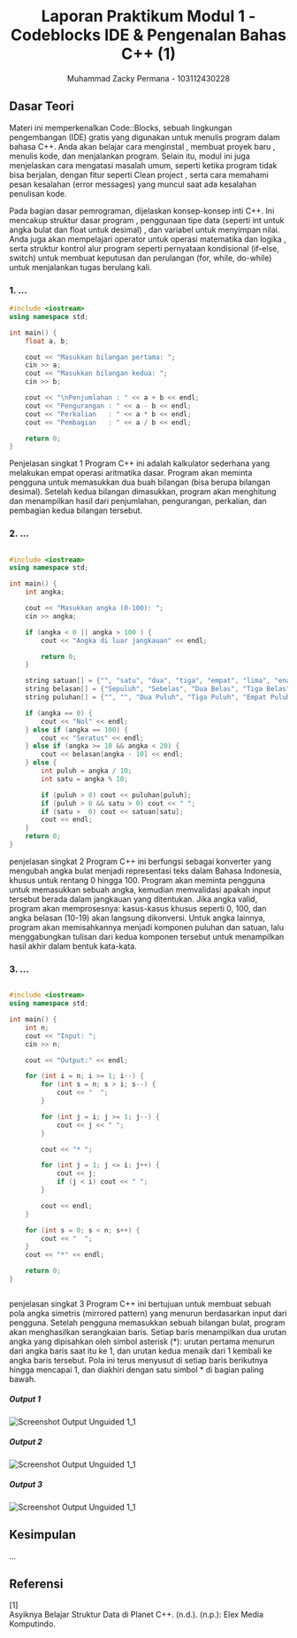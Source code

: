 # <h1 align="center">Laporan Praktikum Modul 1 - Codeblocks IDE & Pengenalan Bahas C++ (1)</h1>
<p align="center">Muhammad Zacky Permana - 103112430228</p>

## Dasar Teori
Materi ini memperkenalkan Code::Blocks, sebuah lingkungan pengembangan (IDE) gratis yang digunakan untuk menulis program dalam bahasa C++. Anda akan belajar cara menginstal , membuat proyek baru , menulis kode, dan menjalankan program. Selain itu, modul ini juga menjelaskan cara mengatasi masalah umum, seperti ketika program tidak bisa berjalan, dengan fitur seperti Clean project , serta cara memahami pesan kesalahan (error messages) yang muncul saat ada kesalahan penulisan kode.


Pada bagian dasar pemrograman, dijelaskan konsep-konsep inti C++. Ini mencakup struktur dasar program , penggunaan tipe data (seperti int untuk angka bulat dan float untuk desimal) , dan variabel untuk menyimpan nilai. Anda juga akan mempelajari operator untuk operasi matematika dan logika , serta struktur kontrol alur program seperti pernyataan kondisional (if-else, switch) untuk membuat keputusan dan perulangan (for, while, do-while) untuk menjalankan tugas berulang kali.


### 1. ...

```C++
#include <iostream>
using namespace std;

int main() {
    float a, b;

    cout << "Masukkan bilangan pertama: ";
    cin >> a;
    cout << "Masukkan bilangan kedua: ";
    cin >> b;

    cout << "\nPenjumlahan : " << a + b << endl;
    cout << "Pengurangan : " << a - b << endl;
    cout << "Perkalian   : " << a * b << endl;
    cout << "Pembagian   : " << a / b << endl;

    return 0;
}

```
Penjelasan singkat 1
Program C++ ini adalah kalkulator sederhana yang melakukan empat operasi aritmatika dasar. Program akan meminta pengguna untuk memasukkan dua buah bilangan (bisa berupa bilangan desimal). Setelah kedua bilangan dimasukkan, program akan menghitung dan menampilkan hasil dari penjumlahan, pengurangan, perkalian, dan pembagian kedua bilangan tersebut.


### 2. ...

```C++

#include <iostream>
using namespace std;

int main() {
    int angka;

    cout << "Masukkan angka (0-100): ";
    cin >> angka;

    if (angka < 0 || angka > 100 ) {
        cout << "Angka di luar jangkauan" << endl;

        return 0;
    }

    string satuan[] = {"", "satu", "dua", "tiga", "empat", "lima", "enam",  "tujuh", "delapan", "sembilan"};
    string belasan[] = {"Sepuluh", "Sebelas", "Dua Belas", "Tiga Belas", "Empat Belas", "Lima Belas", "Enam Belas", "Tujuh Belas", "Delapan Belas", "Sembilan Belas"};
    string puluhan[] = {"", "", "Dua Puluh", "Tiga Puluh", "Empat Puluh", "Lima Puluh", "Enam Puluh", "Tujuh Puluh", "Delapan Puluh", "Sembilan Puluh"};

    if (angka == 0) {
        cout << "Nol" << endl;
    } else if (angka == 100) {
        cout << "Seratus" << endl;
    } else if (angka >= 10 && angka < 20) {
        cout << belasan[angka - 10] << endl;
    } else {
        int puluh = angka / 10;
        int satu = angka % 10;

        if (puluh > 0) cout << puluhan[puluh];
        if (puluh > 0 && satu > 0) cout << " ";
        if (satu >  0) cout << satuan[satu];
        cout << endl;
    }
    return 0;
}

```
penjelasan singkat 2
Program C++ ini berfungsi sebagai konverter yang mengubah angka bulat menjadi representasi teks dalam Bahasa Indonesia, khusus untuk rentang 0 hingga 100. Program akan meminta pengguna untuk memasukkan sebuah angka, kemudian memvalidasi apakah input tersebut berada dalam jangkauan yang ditentukan. Jika angka valid, program akan memprosesnya: kasus-kasus khusus seperti 0, 100, dan angka belasan (10-19) akan langsung dikonversi. Untuk angka lainnya, program akan memisahkannya menjadi komponen puluhan dan satuan, lalu menggabungkan tulisan dari kedua komponen tersebut untuk menampilkan hasil akhir dalam bentuk kata-kata.

### 3. ...

```C++

#include <iostream>
using namespace std;

int main() {
    int n;
    cout << "Input: ";
    cin >> n;

    cout << "Output:" << endl;

    for (int i = n; i >= 1; i--) {
        for (int s = n; s > i; s--) {
            cout << "  ";
        }

        for (int j = i; j >= 1; j--) {
            cout << j << " ";
        }

        cout << "* ";

        for (int j = 1; j <= i; j++) {
            cout << j;
            if (j < i) cout << " ";
        }

        cout << endl;
    }

    for (int s = 0; s < n; s++) {
        cout << "  ";
    }
    cout << "*" << endl;

    return 0;
}



```
penjelasan singkat  3
Program C++ ini bertujuan untuk membuat sebuah pola angka simetris (mirrored pattern) yang menurun berdasarkan input dari pengguna. Setelah pengguna memasukkan sebuah bilangan bulat, program akan menghasilkan serangkaian baris. Setiap baris menampilkan dua urutan angka yang dipisahkan oleh simbol asterisk (*): urutan pertama menurun dari angka baris saat itu ke 1, dan urutan kedua menaik dari 1 kembali ke angka baris tersebut. Pola ini terus menyusut di setiap baris berikutnya hingga mencapai 1, dan diakhiri dengan satu simbol * di bagian paling bawah.

##### Output 1
![Screenshot Output Unguided 1_1](https://github.com/kyyyyraa/Struktur-Data-Assigment/blob/main/Modul-2/Output-1-1.jpg)

##### Output 2
![Screenshot Output Unguided 1_1](https://github.com/kyyyyraa/Struktur-Data-Assigment/blob/main/Modul-2/Output-1-2.jpg)

##### Output 3
![Screenshot Output Unguided 1_1](https://github.com/kyyyyraa/Struktur-Data-Assigment/blob/main/Modul-2/Output-1-3.jpg)


## Kesimpulan
...

## Referensi
[1]
<br>Asyiknya Belajar Struktur Data di Planet C++. (n.d.). (n.p.):
Elex Media Komputindo.
<br>